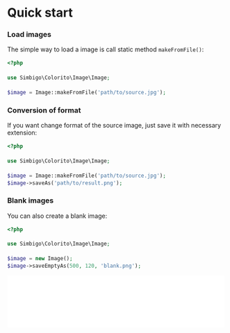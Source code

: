 # Quick start

### Load images

The simple way to load a image is call static method ```makeFromFile()```:

```php
<?php

use Simbigo\Colorito\Image\Image;

$image = Image::makeFromFile('path/to/source.jpg');
```

### Conversion of format

If you want change format of the source image, just save it with necessary extension:

```php
<?php

use Simbigo\Colorito\Image\Image;

$image = Image::makeFromFile('path/to/source.jpg');
$image->saveAs('path/to/result.png');
````

### Blank images

You can also create a blank image:

```php
<?php

use Simbigo\Colorito\Image\Image;

$image = new Image();
$image->saveEmptyAs(500, 120, 'blank.png');
```

![blank.png](/assets/resources/colorito/basic/blank.png)

